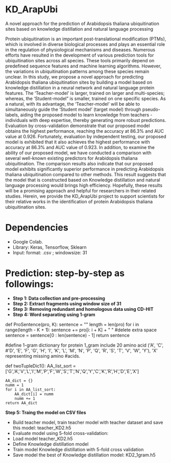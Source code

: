 # KD_ArapUbi
A novel approach for the prediction of Arabidopsis thaliana ubiquitination sites based on knowledge distillation and natural language processing

Protein ubiquitination is an important post-translational modification (PTMs), which is involved in diverse biological processes and plays an essential role in the regulation of physiological mechanisms and diseases. Numerous efforts have resulted in the development of various prediction tools for ubiquitination sites across all species. These tools primarily depend on predefined sequence features and machine learning algorithms. However, the variations in ubiquitination patterns among these species remain unclear. In this study, we propose a novel approach for predicting Arabidopsis thaliana ubiquitination sites by building a model based on knowledge distillation in a neural network and natural language protein features. The ‘Teacher-model’ is larger, trained on larger and multi-species; whereas, the ‘Student-model” is smaller, trained on one specific species. As a natural, with its advantage, the ‘Teacher-model’ will be able to simultaneously guide the ‘Student model’ (target model) through pseudo-labels, aiding the proposed model to learn knowledge from teachers - individuals with deep expertise, thereby generating more robust predictions. Evaluation by cross-validation demonstrate that our proposed model obtains the highest performance, reaching the accuracy at 86.3% and AUC value at 0.926. Fortunately, evaluation by independent testing, our proposed model is exhibited that it also achieves the highest performance with accuracy at 86.3% and AUC value of 0.923. In addition, to examine the ability of our proposed model, we have conducted a comparison with several well-known existing predictors for Arabidopsis thaliana ubiquitination. The comparison results also indicate that our proposed model exhibits significantly superior performance in predicting Arabidopsis thaliana ubiquitination compared to other methods. This result suggests that the model that is constructed based on Knowledge distillation and natural language processing would brings high efficiency. Hopefully, these results will be a promising approach and helpful for researchers in their related studies.
Herein, we provide the KD_ArapUbi project to support scientists for their relative works in the identification of protein Arabidopsis thaliana ubiquitination sites.

# Dependencies 
-	Google Colab.
-	Library: Keras, Tensorflow, Sklearn
-	Input: format: .csv ; windowsize: 31
# Prediction: step-by-step as followings:
-	**Step 1: Data collection and pre-processing**
- **Step 2: Extract fragments using window size of 31**
-	**Step 3: Removing redundant and homologous data using CD-HIT**
-	**Step 4: Word separating using 1-gram**

def ProSentence(pro, K):
  sentence = ""
  length = len(pro)
  for i in range(length - K + 1):
    sentence += pro[i: i + K] + " "
    #delete extra space
  sentence = sentence[0 : len(sentence) - 1]
  return sentence

#define 1-gram dictionary for protein 1_gram include 20 amino acid ('A', 'C', #'D', 'E', 'F', 'G', 'H', 'I', 'K', 'L', 'M', 'N', 'P', 'Q', 'R', 'S', 'T', 'V', 'W', 'Y'), 'X' representing missing amino #acids.

def twoTupleDic1():
AA_list_sort =['G','A','V','L','I','M','P','F','W','S','T','N','Q','Y','C','K','R','H','D','E','X']

    AA_dict = {}
    numm = 1
    for i in AA_list_sort:
        AA_dict[i] = numm
        numm += 1
    return AA_dict
**Step 5: Traing the model on CSV files**
-	Build teacher model, train teacher model with teacher dataset and save this model: teacher_KD2.h5 
-	Evaluate model using 5-fold cross-validation:
-	Load model teacher_KD2.h5
-	Define Knowledge distillation model
-	Train model Knowledge distillation with 5-fold cross validation
-	Save model the best of Knowledge distillation model: KD2_1gram.h5
